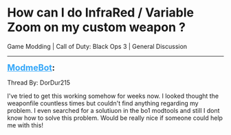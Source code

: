 # How can I do InfraRed / Variable Zoom on my custom weapon ?
Game Modding | Call of Duty: Black Ops 3 | General Discussion

---
<strong style="font-size: 1.4em;"><span style="text-decoration: underline;text-decoration-color: #34a7f9;"><span style="color:#34a7f9;">ModmeBot</span></span>:</strong>

<p>Thread By: DorDur215<br /><p style="text-align:left;">I&#39;ve tried to get this working somehow for weeks now. I looked thought the weaponfile countless times but couldn&#39;t find anything regarding my problem. I even searched for a solutiuon in the bo1 modtools and still I dont know how to solve this problem. Would be really nice if someone could help me with this!</p></p>
